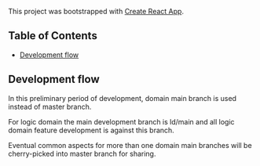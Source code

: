 This project was bootstrapped with [Create React App](https://github.com/facebookincubator/create-react-app).

## Table of Contents

- [Development flow](#development-flow)

## Development flow

In this preliminary period of development, domain main branch is used instead of master branch.

For logic domain the main development branch is ld/main and all logic domain feature development is against this branch.

Eventual common aspects for more than one domain main branches will be cherry-picked into master branch for sharing.
